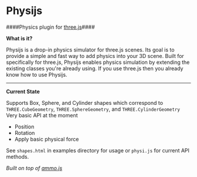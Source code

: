 Physijs
=======
####Physics plugin for [three.js](https://github.com/mrdoob/three.js)####

**What is it?**

Physijs is a drop-in physics simulator for three.js scenes. Its goal is to provide a simple and fast way to add physics into your 3D scene. Built for specifically for three.js, Physijs enables physics simulation by extending the existing classes you're already using. If you use three.js then you already know how to use Physijs.

- - -

**Current State**

Supports Box, Sphere, and Cylinder shapes which correspond to `THREE.CubeGeometry`, `THREE.SphereGeometry`, and `THREE.CylinderGeometry`
Very basic API at the moment
* Position
* Rotation
* Apply basic physical force

See `shapes.html` in examples directory for usage or `physi.js` for current API methods.

*Built on top of [ammo.js](https://github.com/kripken/ammo.js/)*